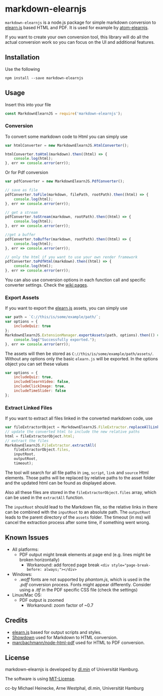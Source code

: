 # markdown-elearnjs

`markdown-elearnjs` is a node.js package for simple markdown conversion
to [elearn.js](https://github.com/elb-min-uhh/elearn.js) based HTML and PDF.
It is used for example by
[atom-elearnjs](https://github.com/elb-min-uhh/atom-elearnjs).

If you want to create your own conversion tool, this library will do all the
actual conversion work so you can focus on the UI and additional features.

## Installation

Use the following

    npm install --save markdown-elearnjs

## Usage

Insert this into your file

```js
const MarkdownElearnJS = require('markdown-elearnjs');
```

### Conversion

To convert some markdown code to Html you can simply use

```js
var htmlConverter = new MarkdownElearnJS.HtmlConverter();

htmlConverter.toHtml(markdown).then((html) => {
    console.log(html);
}, err => console.error(err));
```

Or for Pdf conversion

```js
var pdfConverter = new MarkdownElearnJS.PdfConverter();

// save as file
pdfConverter.toFile(markdown, filePath, rootPath).then((html) => {
    console.log(html);
}, err => console.error(err));

// get a stream
pdfConverter.toStream(markdown, rootPath).then((html) => {
    console.log(html);
}, err => console.error(err));

//get a buffer
pdfConverter.toBuffer(markdown, rootPath).then((html) => {
    console.log(html);
}, err => console.error(err));

// only the html if you want to use your own render framework
pdfConverter.toPdfHtml(markdown).then((html) => {
    console.log(html);
}, err => console.error(err));
```

You can also use conversion options in each function call and specific
converter settings. Check the
[wiki pages](https://github.com/elb-min-uhh/markdown-elearnjs/wiki).

### Export Assets

If you want to export the [elearn.js](https://github.com/elb-min-uhh/elearn.js)
assets, you can simply use

```js
var path = `C://this/is/some/example/path/`;
var options = {
    includeQuiz: true
};
MarkdownElearnJS.ExtensionManager.exportAssets(path, options).then(() => {
    console.log("Successfully exported.");
}, err => console.error(err));
```

The assets will then be stored as `C://this/is/some/example/path/assets/`.
Without any options only the basic `elearn.js` will be exported. In the options
object you can set these values
```js
var options = {
    includeQuiz: true,
    includeElearnVideo: false,
    includeClickImage: true,
    includeTimeSlider: false
};
```

### Extract Linked Files

If you want to extract all files linked in the converted markdown code, use

```js
var fileExtractorObject = MarkdownElearnJS.FileExtractor.replaceAllLinks(html);
// update the converted html to include the new relative paths
html = fileExtractorObject.html;
// extract the files
MarkdownElearnJS.FileExtractor.extractAll(
    fileExtractorObject.files,
    inputRoot,
    outputRoot,
    timeout);
```

The tool will search for all file paths in `img`, `script`, `link` and `source`
Html elements. Those paths will be replaced by relative paths to the asset
folder and the updated html can be found as displayed above.

Also all these files are stored in the `fileExtractorObject.files` array,
which can be used in the `extractAll` function.

The `inputRoot` should lead to the Markdown file, so the relative links in there
can be combined with the `inputRoot` to an absolute path.
The `outputRoot` leads to the parent directory of the `assets` folder.
The timeout (in ms) will cancel the extraction process after some time, if
something went wrong.

## Known Issues

* All platforms:
    * PDF output might break elements at page end (e.g. lines might be broken
        horizontally)
        * Workaround: add forced page break
            `<div style="page-break-before: always;"></div>`
* Windows:
    * _.woff_ fonts are not supported by _phantom.js_, which is used
    in the _.pdf_ conversion process. Fonts might appear differently.
    Consider using a _.ttf_ in the PDF specific CSS file (check the settings)
* Linux/Mac OS:
    * PDF output is zoomed
        * Workaround: zoom factor of ~0.7

## Credits

* [elearn.js](https://github.com/elb-min-uhh/elearn.js) based for output scripts and styles.
* [Showdown](http://showdownjs.com/) used for Markdown to HTML conversion.
* [marcbachmann/node-html-pdf](https://github.com/marcbachmann/node-html-pdf)
used for HTML to PDF conversion.

## License

markdown-elearnjs is developed by
[dl.min](https://www.min.uni-hamburg.de/studium/digitalisierung-lehre/ueber-uns.html)
of Universität Hamburg.

The software is using [MIT-License](http://opensource.org/licenses/mit-license.php).

cc-by Michael Heinecke, Arne Westphal, dl.min, Universität Hamburg
